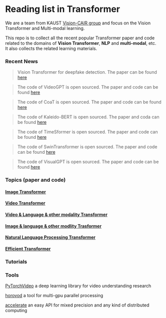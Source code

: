 # Reading list in Transformer

We are a team from KAUST [Vision-CAIR group](https://cemse.kaust.edu.sa/vision-cair) and focus on the Vision Transformer and Multi-modal learning. 

This repo is to collect all the recent popular Transformer paper and code related to the domains of **Vision Transformer**, **NLP** and **multi-modal**, etc.  
It also collects the related learning materials.


### Recent News

> Vision Transformer for deepfake detection. The paper can be found [here](image-transformer.md)

> The code of VideoGPT is open sourced. The paper and code can be found [here](video-transformer.md)

> The code of CoaT is open sourced. The paper and code can be found [here](image-transformer.md)

> The code of Kaleido-BERT is open sourced. The paper and coda can be found [here](image-language-transformer.md)
 
 > The code of TimeSformer is open sourced.  The paper and code can be found [here](video-transformer.md)

 > The code of SwinTransformer is open sourced. The paper and code can be found [here](image-transformer.md) 
 
 > The code of VisualGPT is open sourced. The paper and code can be found [here](image-language-transformer.md)
 

 





### Topics (paper and code)
#### [Image Transformer](image-transformer.md) 


#### [Video Transformer](video-transformer.md)


#### [Video & Language & other modality Transformer](video-language-transformer.md)


#### [Image & language & other modlity Trasformer](image-language-transformer.md)


#### [Natural Language Processing Transformer](NLP-transformer.md)


#### [Efficient Transformer](efficiency-transformer.md)


### Tutorials




### Tools
[PyTorchVideo](https://pytorchvideo.org/) a deep learning library for video understanding research

[horovod](https://github.com/horovod/horovod) a tool for multi-gpu parallel processing

[accelerate](https://huggingface.co/docs/accelerate/) an easy API for mixed precision and any kind of distributed computing


